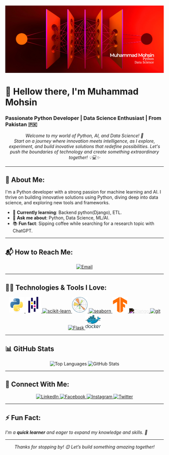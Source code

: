 ![MasterHead](https://github.com/Volcann/Volcann/blob/adadf15c7e6b7d8aa890624f0fafa0e02b03d3aa/Picsart_25-02-21_22-56-29-071.jpg)

# 👋 Hellow there, I'm Muhammad Mohsin
### Passionate Python Developer | Data Science Enthusiast | From Pakistan 🇵🇰

<p align="center">
  <i>Welcome to my world of Python, AI, and Data Science! 🚀</i><br>
  <i>Start on a journey where innovation meets intelligence, as I explore, experiment, and build inovative solutions that redefine possibilities. Let's push the boundaries of technology and create something extraordinary together! 💡💻✨</i>
</p>

---

## 🔹 About Me:
I'm a Python developer with a strong passion for machine learning and AI. I thrive on building innovative solutions using Python, diving deep into data science, and exploring new tools and frameworks. 

- 🌱 **Currently learning**: Backend python(Django), ETL.
- 💬 **Ask me about**: Python, Data Science, ML/AI.
- 📚 **Fun fact**: Sipping coffee while searching for a research topic with ChatGPT.

---

## 📬 **How to Reach Me**:
<p align="center">
  <a href="mailto:mohsinmuhammad823@gmail.com">
    <img src="https://img.shields.io/badge/Email-@mohsinmuhammad823-c14438?style=for-the-badge&logo=gmail&logoColor=white" alt="Email" />
  </a>
</p>

---

## 🧑‍💻 Technologies & Tools I Love:
<p align="center">
  <a href="https://www.python.org" target="_blank">
    <img src="https://raw.githubusercontent.com/devicons/devicon/master/icons/python/python-original.svg" alt="Python" width="50" height="50" />
  </a>
  <a href="https://pandas.pydata.org/" target="_blank">
    <img src="https://raw.githubusercontent.com/devicons/devicon/master/icons/pandas/pandas-original.svg" alt="Pandas" width="50" height="50" />
  </a>
  <a href="https://scikit-learn.org/" target="_blank">
    <img src="https://upload.wikimedia.org/wikipedia/commons/0/05/Scikit_learn_logo_small.svg" alt="scikit-learn" width="50" height="50" />
  </a>
  <a href="https://matplotlib.org/" target="_blank">
    <img src="https://raw.githubusercontent.com/devicons/devicon/master/icons/matplotlib/matplotlib-original.svg" alt="matplotlib" width="50" height="50" />
  </a>
  <a href="https://seaborn.pydata.org/" target="_blank">
    <img src="https://seaborn.pydata.org/_images/logo-mark-lightbg.svg" alt="seaborn" width="50" height="50" />
  </a>
  <a href="https://www.tensorflow.org/" target="_blank">
    <img src="https://raw.githubusercontent.com/devicons/devicon/master/icons/tensorflow/tensorflow-original.svg" alt="tensorflow" width="50" height="50" />
  </a>
<a href="https://www.djangoproject.com/" target="_blank">
  <img src="https://cdn.jsdelivr.net/npm/simple-icons@v4/icons/django.svg" alt="Django" width="50" height="50" style="filter: invert(100%);" />
</a>
  <a href="https://git-scm.com/" target="_blank">
    <img src="https://www.vectorlogo.zone/logos/git-scm/git-scm-icon.svg" alt="git" width="50" height="50" />
  </a>
<a href="https://flask.palletsprojects.com/" target="_blank">
  <img src="https://cdn.jsdelivr.net/npm/simple-icons@v4/icons/flask.svg" alt="Flask" width="50" height="50" />
</a>
  <a href="https://www.docker.com/" target="_blank">
    <img src="https://raw.githubusercontent.com/devicons/devicon/master/icons/docker/docker-original-wordmark.svg" alt="docker" width="50" height="50" />
  </a>
</p>


---

## 📊 GitHub Stats
<p align="center">
  <img src="https://github-readme-stats.vercel.app/api/top-langs?username=volcann&show_icons=true&locale=en&layout=compact&hide=html,css&title_color=3498db&text_color=1f1f1f" alt="Top Languages" />
  <img src="https://github-readme-stats.vercel.app/api?username=volcann&show_icons=true&hide_title=true&count_private=true&include_all_commits=true&hide=prs&line_height=27&title_color=3498db&text_color=1f1f1f&bg_color=ffffff" alt="GitHub Stats" />
</p>

---

## 🔗 Connect With Me:

<p align="center">
  <a href="https://www.linkedin.com/in/volcann/" target="blank">
    <img src="https://img.shields.io/badge/LinkedIn-0A66C2?style=flat-square&logo=linkedin&logoColor=white" alt="LinkedIn" />
  </a>
  <a href="https://www.facebook.com/profile.php?id=100038076616979" target="blank">
    <img src="https://img.shields.io/badge/Facebook-1877F2?style=flat-square&logo=facebook&logoColor=white" alt="Facebook" />
  </a>
  <a href="https://www.instagram.com/me_volcani/" target="blank">
    <img src="https://img.shields.io/badge/Instagram-E4405F?style=flat-square&logo=instagram&logoColor=white" alt="Instagram" />
  </a>
  <a href="https://twitter.com/volcann_" target="blank">
    <img src="https://img.shields.io/badge/Twitter-1DA1F2?style=flat-square&logo=twitter&logoColor=white" alt="Twitter" />
  </a>
</p>

---

## ⚡ Fun Fact:
  *I'm a **quick learner** and eager to expand my knowledge and skills. 🚀*  

---

<p align="center">
  <i>Thanks for stopping by! 😊 Let’s build something amazing together!</i>
</p>

